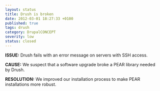 ```yaml
---
layout: status
title: Drush is broken
date: 2012-03-01 18:27:33 +0100
published: true
tags: drush
category: DrupalCONCEPT
severity: low
status: closed
---
```


**ISSUE:** Drush fails with an error message on servers with SSH access.

**CAUSE:** We suspect that a software upgrade broke a PEAR library needed by Drush.

**RESOLUTION:** We improved our installation process to make PEAR installations more robust.

